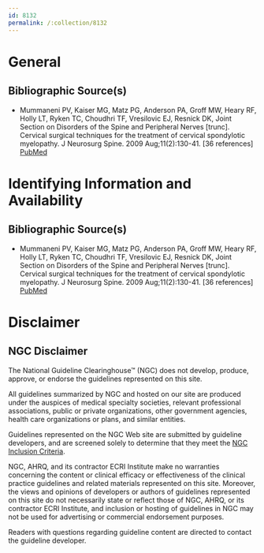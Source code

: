 ```yaml
---
id: 8132
permalink: /:collection/8132
---
```


# General

## Bibliographic Source(s)

- Mummaneni PV, Kaiser MG, Matz PG, Anderson PA, Groff MW, Heary RF, Holly LT, Ryken TC, Choudhri TF, Vresilovic EJ, Resnick DK, Joint Section on Disorders of the Spine and Peripheral Nerves [trunc]. Cervical surgical techniques for the treatment of cervical spondylotic myelopathy. J Neurosurg Spine. 2009 Aug;11(2):130-41. [36 references] [ PubMed ](http://www.ncbi.nlm.nih.gov/entrez/query.fcgi?cmd=Retrieve&db=pubmed&dopt=Abstract&list_uids=19769492)

# Identifying Information and Availability

## Bibliographic Source(s)

- Mummaneni PV, Kaiser MG, Matz PG, Anderson PA, Groff MW, Heary RF, Holly LT, Ryken TC, Choudhri TF, Vresilovic EJ, Resnick DK, Joint Section on Disorders of the Spine and Peripheral Nerves [trunc]. Cervical surgical techniques for the treatment of cervical spondylotic myelopathy. J Neurosurg Spine. 2009 Aug;11(2):130-41. [36 references] [ PubMed ](http://www.ncbi.nlm.nih.gov/entrez/query.fcgi?cmd=Retrieve&db=pubmed&dopt=Abstract&list_uids=19769492)

# Disclaimer

## NGC Disclaimer

The National Guideline Clearinghouse™ (NGC) does not develop, produce, approve, or endorse the guidelines represented on this site.

All guidelines summarized by NGC and hosted on our site are produced under the auspices of medical specialty societies, relevant professional associations, public or private organizations, other government agencies, health care organizations or plans, and similar entities.

Guidelines represented on the NGC Web site are submitted by guideline developers, and are screened solely to determine that they meet the [NGC Inclusion Criteria](/help-and-about/summaries/inclusion-criteria).

NGC, AHRQ, and its contractor ECRI Institute make no warranties concerning the content or clinical efficacy or effectiveness of the clinical practice guidelines and related materials represented on this site. Moreover, the views and opinions of developers or authors of guidelines represented on this site do not necessarily state or reflect those of NGC, AHRQ, or its contractor ECRI Institute, and inclusion or hosting of guidelines in NGC may not be used for advertising or commercial endorsement purposes.

Readers with questions regarding guideline content are directed to contact the guideline developer.

